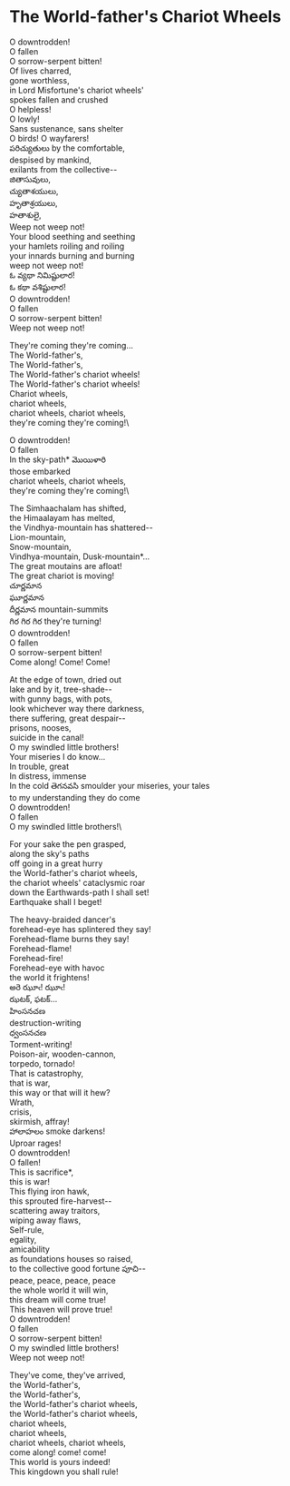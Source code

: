 # The World-father's Chariot Wheels

O downtrodden!\
O fallen\
O sorrow-serpent bitten!\
Of lives charred,\
gone worthless,\
in Lord Misfortune's chariot wheels'\
spokes fallen and crushed\
O helpless!\
O lowly!\
Sans sustenance, sans shelter\
O birds! O wayfarers!\
పరిచ్యుతులు by the comfortable,\
despised by mankind,\
exilants from the collective--\
జితాసువులు,\
చ్యుతాశయులు,\
హృతాశ్రయులు,\
హతాశులై,\
Weep not weep not!\
Your blood seething and seething\
your hamlets roiling and roiling\
your innards burning and burning\
weep not weep not!\
ఓ వ్యథా నిమిష్టులార!\
ఓ కథా వశిష్టులార!\
O downtrodden!\
O fallen\
O sorrow-serpent bitten!\
Weep not weep not!

They're coming they're coming...\
The World-father's,\
The World-father's,\
The World-father's chariot wheels!\
The World-father's chariot wheels!\
Chariot wheels,\
chariot wheels,\
chariot wheels, chariot wheels,\
they're coming they're coming!\

O downtrodden!\
O fallen\
In the sky-path* మొయిళారి\
those embarked\
chariot wheels, chariot wheels,\
they're coming they're coming!\

The Simhaachalam has shifted,\
the Himaalayam has melted,\
the Vindhya-mountain has shattered--\
Lion-mountain,\
Snow-mountain,\
Vindhya-mountain, Dusk-mountain*...\
The great moutains are afloat!\
The great chariot is moving!\
చూర్ణమాన\
ఘూర్ణమాన\
దీర్ణమాన mountain-summits\
గిర గిర గిర they're turning!\
O downtrodden!\
O fallen\
O sorrow-serpent bitten!\
Come along! Come! Come!

At the edge of town, dried out\
lake and by it, tree-shade--\
with gunny bags, with pots,\
look whichever way there darkness,\
there suffering, great despair--\
prisons, nooses,\
suicide in the canal!\
O my swindled little brothers!\
Your miseries I do know...\
In trouble, great\
In distress, immense\
In the cold తెగనవసి smoulder your miseries, your tales\
to my understanding they do come\
O downtrodden!\
O fallen\
O my swindled little brothers!\

For your sake the pen grasped,\
along the sky's paths\
off going in a great hurry\
the World-father's chariot wheels,\
the chariot wheels' cataclysmic roar\
down the Earthwards-path I shall set!\
Earthquake shall I beget!

The heavy-braided dancer's\
forehead-eye has splintered they say!\
Forehead-flame burns they say!\
Forehead-flame!\
Forehead-fire!\
Forehead-eye with havoc\
the world it frightens!\
అరె ఝూఁ! ఝూఁ!\
ఝటక్, ఫటక్...\
హింసనచణ\
destruction-writing\
ధ్వంసనచణ\
Torment-writing!\
Poison-air, wooden-cannon,\
torpedo, tornado!\
That is catastrophy,\
that is war,\
this way or that will it hew?\
Wrath,\
crisis,\
skirmish, affray!\
హాలాహలం smoke darkens!\
Uproar rages!\
O downtrodden!\
O fallen!\
This is sacrifice*,\
this is war!\
This flying iron hawk,\
this sprouted fire-harvest--\
scattering away traitors,\
wiping away flaws,\
Self-rule,\
egality,\
amicability\
as foundations houses so raised,\
to the collective good fortune పూచి--\
peace, peace, peace, peace\
the whole world it will win,\
this dream will come true!\
This heaven will prove true!\
O downtrodden!\
O fallen\
O sorrow-serpent bitten!\
O my swindled little brothers!\
Weep not weep not!

They've come, they've arrived,\
the World-father's,\
the World-father's,\
the World-father's chariot wheels,\
the World-father's chariot wheels,\
chariot wheels,\
chariot wheels,\
chariot wheels, chariot wheels,\
come along! come! come!\
This world is yours indeed!\
This kingdown you shall rule!
